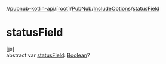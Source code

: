 //[pubnub-kotlin-api](../../../../index.md)/[[root]](../../index.md)/[PubNub](../index.md)/[IncludeOptions](index.md)/[statusField](status-field.md)

# statusField

[js]\
abstract var [statusField](status-field.md): [Boolean](https://kotlinlang.org/api/core/kotlin-stdlib/kotlin/-boolean/index.html)?
